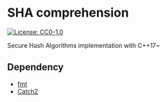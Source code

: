 # SHA comprehension

[![License: CC0-1.0](https://img.shields.io/badge/License-CC0%201.0-orange.svg)](http://creativecommons.org/publicdomain/zero/1.0/)

Secure Hash Algorithms implementation with C++17~

## Dependency

- [fmt](https://github.com/fmtlib/fmt)
- [Catch2](https://github.com/catchorg/Catch2)
